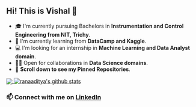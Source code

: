 ## Hi! This is Vishal 👋
- 🎓 I'm currently pursuing Bachelors in **Instrumentation and Control Engineering from NIT, Trichy**.
- 🌱 I'm currently learning from **DataCamp and Kaggle**.
- 💻 I'm looking for an internship in **Machine Learning and Data Analyst domain**.
- 🤝🏻 Open for collaborations in **Data Science domains**.
- 📌 **Scroll down to see my Pinned Repositories**.

<a href="https://github.com/VishalMandrai">
  <img align="center" src="https://github-readme-stats.vercel.app/api/top-langs/?username=VishalMandrai&theme=light&hide_langs_below=1" />
</a>
<a href="https://github.com/VishalMandrai">
 <img align="center" src="https://github-readme-stats.vercel.app/api?username=VishalMandrai&show_icons=true&theme=light&line_height=27" alt="ranaaditya's github stats"/>
</a>


### 📫 Connect with me on [LinkedIn](https://www.linkedin.com/in/vishal-mandrai999/) 


<!--
**VishalMandrai/VishalMandrai** is a ✨ _special_ ✨ repository because its `README.md` (this file) appears on your GitHub profile.

Here are some ideas to get you started:

- 🔭 I’m currently working on ...
- 🌱 I’m currently learning ...
- 👯 I’m looking to collaborate on ...
- 🤔 I’m looking for help with ...
- 💬 Ask me about ...
- 📫 How to reach me: ...
- 😄 Pronouns: ...
- ⚡ Fun fact: ...
-->
